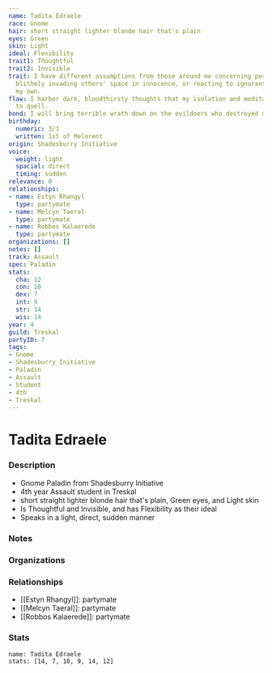 ```yaml
---
name: Tadita Edraele
race: Gnome
hair: short straight lighter blonde hair that's plain
eyes: Green
skin: Light
ideal: Flexibility
trait1: Thoughtful
trait2: Invisible
trait: I have different assumptions from those around me concerning personal space,
  blithely invading others' space in innocence, or reacting to ignorant invasion of
  my own.
flaw: I harbor dark, bloodthirsty thoughts that my isolation and meditation failed
  to quell.
bond: I will bring terrible wrath down on the evildoers who destroyed my homeland.
birthday:
  numeric: 3/1
  written: 1st of Melorent
origin: Shadesburry Initiative
voice:
  weight: light
  spacial: direct
  timing: sudden
relevance: 0
relationships:
- name: Estyn Rhangyl
  type: partymate
- name: Melcyn Taeral
  type: partymate
- name: Robbos Kalaerede
  type: partymate
organizations: []
notes: []
track: Assault
spec: Paladin
stats:
  cha: 12
  con: 10
  dex: 7
  int: 9
  str: 14
  wis: 14
year: 4
guild: Treskal
partyID: 7
tags:
- Gnome
- Shadesburry_Initiative
- Paladin
- Assault
- Student
- 4th
- Treskal
---
```

# Tadita Edraele
### Description
- Gnome Paladin from Shadesburry Initiative
- 4th year Assault student in Treskal
- short straight lighter blonde hair that's plain, Green eyes, and Light skin
- Is Thoughtful and Invisible, and has Flexibility as their ideal
- Speaks in a light, direct, sudden manner

### Notes

### Organizations

### Relationships
- [[Estyn Rhangyl]]: partymate
- [[Melcyn Taeral]]: partymate
- [[Robbos Kalaerede]]: partymate

### Stats
```statblock
name: Tadita Edraele
stats: [14, 7, 10, 9, 14, 12]
```